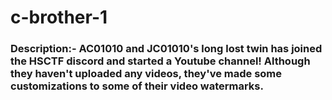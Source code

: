 # c-brother-1

### Description:- AC01010 and JC01010's long lost twin has joined the HSCTF discord and started a Youtube channel! Although they haven't uploaded any videos, they've made some customizations to some of their video watermarks.
